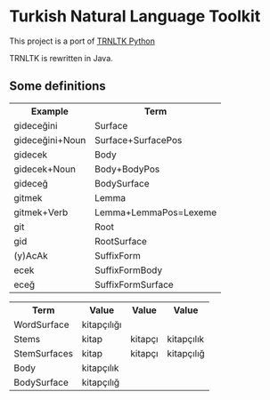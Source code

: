 Turkish Natural Language Toolkit
=============
This project is a port of [TRNLTK Python](https://github.com/aliok/trnltk)

TRNLTK is rewritten in Java.



Some definitions
----------------
<!---
Example Term
gideceğini Surface
gideceğini+Noun Surface+SurfacePos
gidecek Body
gidecek+Noun Body+BodyPos
gideceğ BodySurface
gitmek Lemma
gitmek+Verb Lemma+LemmaPos=Lexeme
git Root
gid RootSurface
(y)AcAk SuffixForm
ecek SuffixFormBody
eceğ SuffixFormSurface

Term Value Value Value
WordSurface kitapçılığı
Stems kitap kitapçı kitapçılık
StemSurfaces kitap kitapçı kitapçılığ
Body kitapçılık
BodySurface kitapçılığ

-->
<!---
Tables below generated using http://www.sensefulsolutions.com/2010/10/format-text-as-table.html
-->
<table><tbody><tr><th>Example</th><th>Term</th></tr><tr><td>gideceğini</td><td>Surface</td></tr><tr><td>gideceğini+Noun</td><td>Surface+SurfacePos</td></tr><tr><td>gidecek</td><td>Body</td></tr><tr><td>gidecek+Noun</td><td>Body+BodyPos</td></tr><tr><td>gideceğ</td><td>BodySurface</td></tr><tr><td>gitmek</td><td>Lemma</td></tr><tr><td>gitmek+Verb</td><td>Lemma+LemmaPos=Lexeme</td></tr><tr><td>git</td><td>Root</td></tr><tr><td>gid</td><td>RootSurface</td></tr><tr><td>(y)AcAk</td><td>SuffixForm</td></tr><tr><td>ecek</td><td>SuffixFormBody</td></tr><tr><td>eceğ</td><td>SuffixFormSurface</td></tr></tbody></table>

<table><tbody><tr><th>Term</th><th>Value</th><th>Value</th><th>Value</th></tr><tr><td>WordSurface</td><td>kitapçılığı</td><td> </td><td> </td></tr><tr><td>Stems</td><td>kitap</td><td>kitapçı</td><td>kitapçılık</td></tr><tr><td>StemSurfaces</td><td>kitap</td><td>kitapçı</td><td>kitapçılığ</td></tr><tr><td>Body</td><td>kitapçılık</td><td> </td><td> </td></tr><tr><td>BodySurface</td><td>kitapçılığ</td><td> </td><td> </td></tr></tbody></table>

